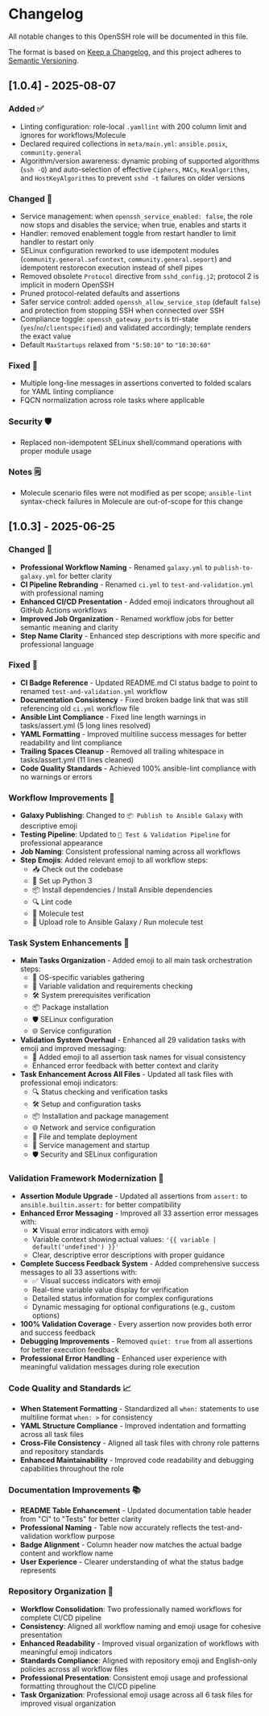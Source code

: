# Changelog

All notable changes to this OpenSSH role will be documented in this file.

The format is based on [Keep a Changelog](https://keepachangelog.com/en/1.0.0/),
and this project adheres to [Semantic Versioning](https://semver.org/spec/v2.0.0.html).

## [1.0.4] - 2025-08-07

### Added ✅
- Linting configuration: role-local `.yamllint` with 200 column limit and ignores for workflows/Molecule
- Declared required collections in `meta/main.yml`: `ansible.posix`, `community.general`
- Algorithm/version awareness: dynamic probing of supported algorithms (`ssh -Q`) and auto-selection of effective `Ciphers`, `MACs`, `KexAlgorithms`, and `HostKeyAlgorithms` to prevent `sshd -t` failures on older versions

### Changed 🔄
- Service management: when `openssh_service_enabled: false`, the role now stops and disables the service; when true, enables and starts it
- Handler: removed enablement toggle from restart handler to limit handler to restart only
- SELinux configuration reworked to use idempotent modules (`community.general.sefcontext`, `community.general.seport`) and idempotent restorecon execution instead of shell pipes
- Removed obsolete `Protocol` directive from `sshd_config.j2`; protocol 2 is implicit in modern OpenSSH
- Pruned protocol-related defaults and assertions
- Safer service control: added `openssh_allow_service_stop` (default `false`) and protection from stopping SSH when connected over SSH
- Compliance toggle: `openssh_gateway_ports` is tri-state (`yes`/`no`/`clientspecified`) and validated accordingly; template renders the exact value
- Default `MaxStartups` relaxed from `"5:50:10"` to `"10:30:60"`

### Fixed 🔧
- Multiple long-line messages in assertions converted to folded scalars for YAML linting compliance
- FQCN normalization across role tasks where applicable

### Security 🛡️
- Replaced non-idempotent SELinux shell/command operations with proper module usage

### Notes 🗒️
- Molecule scenario files were not modified as per scope; `ansible-lint` syntax-check failures in Molecule are out-of-scope for this change

## [1.0.3] - 2025-06-25

### Changed 🔄
- **Professional Workflow Naming** - Renamed `galaxy.yml` to `publish-to-galaxy.yml` for better clarity
- **CI Pipeline Rebranding** - Renamed `ci.yml` to `test-and-validation.yml` with professional naming
- **Enhanced CI/CD Presentation** - Added emoji indicators throughout all GitHub Actions workflows
- **Improved Job Organization** - Renamed workflow jobs for better semantic meaning and clarity
- **Step Name Clarity** - Enhanced step descriptions with more specific and professional language

### Fixed 🔧
- **CI Badge Reference** - Updated README.md CI status badge to point to renamed `test-and-validation.yml` workflow
- **Documentation Consistency** - Fixed broken badge link that was still referencing old `ci.yml` workflow file
- **Ansible Lint Compliance** - Fixed line length warnings in tasks/assert.yml (5 long lines resolved)
- **YAML Formatting** - Improved multiline success messages for better readability and lint compliance
- **Trailing Spaces Cleanup** - Removed all trailing whitespace in tasks/assert.yml (11 lines cleaned)
- **Code Quality Standards** - Achieved 100% ansible-lint compliance with no warnings or errors

### Workflow Improvements 🚀
- **Galaxy Publishing**: Changed to `📦 Publish to Ansible Galaxy` with descriptive emoji
- **Testing Pipeline**: Updated to `🧪 Test & Validation Pipeline` for professional appearance
- **Job Naming**: Consistent professional naming across all workflows
- **Step Emojis**: Added relevant emoji to all workflow steps:
  - 📥 Check out the codebase
  - 🐍 Set up Python 3
  - 📦 Install dependencies / Install Ansible dependencies
  - 🔍 Lint code
  - 🧪 Molecule test
  - 🚀 Upload role to Ansible Galaxy / Run molecule test

### Task System Enhancements 🎯
- **Main Tasks Organization** - Added emoji to all main task orchestration steps:
  - 📂 OS-specific variables gathering
  - 🧪 Variable validation and requirements checking
  - 🛠️ System prerequisites verification
  - 📦 Package installation
  - 🛡️ SELinux configuration
  - 🌐 Service configuration
- **Validation System Overhaul** - Enhanced all 29 validation tasks with emoji and improved messaging:
  - 🧪 Added emoji to all assertion task names for visual consistency
  - Enhanced error feedback with better context and clarity
- **Task Enhancement Across All Files** - Updated all task files with professional emoji indicators:
  - 🔍 Status checking and verification tasks
  - 🛠️ Setup and configuration tasks
  - 📦 Installation and package management
  - 🌐 Network and service configuration
  - 📝 File and template deployment
  - 🚀 Service management and startup
  - 🛡️ Security and SELinux configuration

### Validation Framework Modernization 🧪
- **Assertion Module Upgrade** - Updated all assertions from `assert:` to `ansible.builtin.assert:` for better compatibility
- **Enhanced Error Messaging** - Improved all 33 assertion error messages with:
  - ❌ Visual error indicators with emoji
  - Variable context showing actual values: `'{{ variable | default('undefined') }}'`
  - Clear, descriptive error descriptions with proper guidance
- **Complete Success Feedback System** - Added comprehensive success messages to all 33 assertions with:
  - ✅ Visual success indicators with emoji
  - Real-time variable value display for verification
  - Detailed status information for complex configurations
  - Dynamic messaging for optional configurations (e.g., custom options)
- **100% Validation Coverage** - Every assertion now provides both error and success feedback
- **Debugging Improvements** - Removed `quiet: true` from all assertions for better execution feedback
- **Professional Error Handling** - Enhanced user experience with meaningful validation messages during role execution

### Code Quality and Standards 📈
- **When Statement Formatting** - Standardized all `when:` statements to use multiline format `when: >` for consistency
- **YAML Structure Compliance** - Improved indentation and formatting across all task files
- **Cross-File Consistency** - Aligned all task files with chrony role patterns and repository standards
- **Enhanced Maintainability** - Improved code readability and debugging capabilities throughout the role

### Documentation Improvements 📚
- **README Table Enhancement** - Updated documentation table header from "CI" to "Tests" for better clarity
- **Professional Naming** - Table now accurately reflects the test-and-validation workflow purpose
- **Badge Alignment** - Column header now matches the actual badge content and workflow name
- **User Experience** - Clearer understanding of what the status badge represents

### Repository Organization 📁
- **Workflow Consolidation**: Two professionally named workflows for complete CI/CD pipeline
- **Consistency**: Aligned all workflow naming and emoji usage for cohesive presentation
- **Enhanced Readability** - Improved visual organization of workflows with meaningful emoji indicators
- **Standards Compliance**: Aligned with repository emoji and English-only policies across all workflow files
- **Professional Presentation**: Consistent emoji usage and professional formatting throughout the CI/CD pipeline
- **Task Organization**: Professional emoji usage across all 6 task files for improved visual organization
